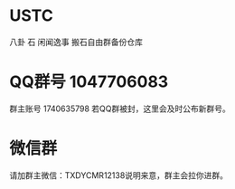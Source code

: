 # USTC         
八卦 石 闲闻逸事 搬石自由群备份仓库
# QQ群号 1047706083
群主账号 1740635798
若QQ群被封，这里会及时公布新群号。
# 微信群
请加群主微信：TXDYCMR12138说明来意，群主会拉你进群。
